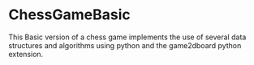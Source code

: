 # ChessGameBasic
This Basic version of a chess game implements the use of several data structures and algorithms using python and the game2dboard python extension. 
